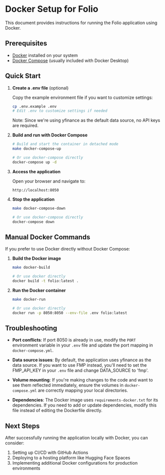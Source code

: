 # Docker Setup for Folio

This document provides instructions for running the Folio application using Docker.

## Prerequisites

- [Docker](https://docs.docker.com/get-docker/) installed on your system
- [Docker Compose](https://docs.docker.com/compose/install/) (usually included with Docker Desktop)

## Quick Start

1. **Create a .env file** (optional)

   Copy the example environment file if you want to customize settings:

   ```bash
   cp .env.example .env
   # Edit .env to customize settings if needed
   ```

   Note: Since we're using yfinance as the default data source, no API keys are required.

2. **Build and run with Docker Compose**

   ```bash
   # Build and start the container in detached mode
   make docker-compose-up

   # Or use docker-compose directly
   docker-compose up -d
   ```

3. **Access the application**

   Open your browser and navigate to:

   ```
   http://localhost:8050
   ```

4. **Stop the application**

   ```bash
   make docker-compose-down

   # Or use docker-compose directly
   docker-compose down
   ```

## Manual Docker Commands

If you prefer to use Docker directly without Docker Compose:

1. **Build the Docker image**

   ```bash
   make docker-build

   # Or use docker directly
   docker build -t folio:latest .
   ```

2. **Run the Docker container**

   ```bash
   make docker-run

   # Or use docker directly
   docker run -p 8050:8050 --env-file .env folio:latest
   ```

## Troubleshooting

- **Port conflicts**: If port 8050 is already in use, modify the `PORT` environment variable in your `.env` file and update the port mapping in `docker-compose.yml`.

- **Data source issues**: By default, the application uses yfinance as the data source. If you want to use FMP instead, you'll need to set the FMP_API_KEY in your `.env` file and change DATA_SOURCE to 'fmp'.

- **Volume mounting**: If you're making changes to the code and want to see them reflected immediately, ensure the volumes in `docker-compose.yml` are correctly mapping your local directories.

- **Dependencies**: The Docker image uses `requirements-docker.txt` for its dependencies. If you need to add or update dependencies, modify this file instead of editing the Dockerfile directly.

## Next Steps

After successfully running the application locally with Docker, you can consider:

1. Setting up CI/CD with GitHub Actions
2. Deploying to a hosting platform like Hugging Face Spaces
3. Implementing additional Docker configurations for production environments
